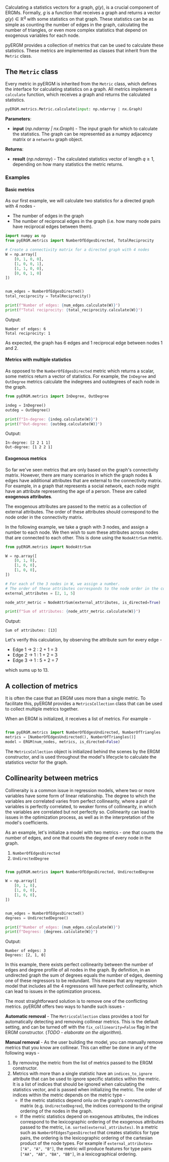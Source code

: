 Calculating a statistics vectors for a graph, $g(y)$, is a crucial component of ERGMs. 
Formally, $g$ is a function that receives a graph and returns a vector $g(y) \in \mathbb{R}^q$ with some statistics on that graph. These statistics can be as simple as counting the number of edges in the graph, calculating the number of triangles, or even more complex statistics that depend on exogenous variables for each node.

pyERGM provides a collection of metrics that can be used to calculate these statistics. These metrics are implemented as classes that inherit from the `Metric` class.

## The `Metric` class
Every metric in pyERGM is inherited from the `Metric` class, which defines the interface for calculating statistics on a graph. All metrics implement a `calculate` function, which receives a graph and returns the calculated statistics.

```python
pyERGM.metrics.Metric.calculate(input: np.ndarray | nx.Graph)
```
**Parameters**:

* **input** (*np.ndarray | nx.Graph*) - The input graph for which to calculate the statistics. The graph can be represented as a numpy adjacency matrix or a `networkx` graph object.

**Returns**:

* **result** (*np.ndarray*) - The calculated statistics vector of length $q \geq 1$, depending on how many  statistics the metric returns.

### Examples
#### Basic metrics
As our first example, we will calculate two statistics for a directed graph with 4 nodes -

* The number of edges in the graph
* The number of reciprocal edges in the graph (i.e. how many node pairs have reciprocal edges between them).

```python
import numpy as np
from pyERGM.metrics import NumberOfEdgesDirected, TotalReciprocity

# Create a connectivity matrix for a directed graph with 4 nodes
W = np.array([
    [0, 1, 0, 0],
    [1, 0, 0, 1],
    [1, 1, 0, 0],
    [0, 0, 1, 0]
])


num_edges = NumberOfEdgesDirected()
total_reciprocity = TotalReciprocity()

print(f"Number of edges: {num_edges.calculate(W)}")
print(f"Total reciprocity: {total_reciprocity.calculate(W)}")
```

Output:
```
Number of edges: 6
Total reciprocity: 1
```

As expected, the graph has 6 edges and 1 reciprocal edge between nodes 1 and 2.

#### Metrics with multiple statistics
As opposed to the `NumberOfEdgesDirected` metric which returns a scalar, some metrics return a vector of statistics. For example, the `InDegree` and `OutDegree` metrics calculate the indegrees and outdegrees of each node in the graph.

```python
from pyERGM.metrics import InDegree, OutDegree

indeg = InDegree()
outdeg = OutDegree()

print(f"In-degree: {indeg.calculate(W)}")
print(f"Out-degree: {outdeg.calculate(W)}")
```

Output:
```
In-degree: [2 2 1 1]
Out-degree: [1 2 2 1]
```

#### Exogenous metrics
So far we've seen metrics that are only based on the graph's connectivity matrix. However, there are many scenarios in which the graph nodes & edges have additional attributes that are external to the connectivity matrix. For example, in a graph that represents a social network, each node might have an attribute representing the age of a person. These are called **exogenous attributes**. 

The exogenous attributes are passed to the metric as a collection of external attributes. The order of these attributes should correspond to the node order in the connectivity matrix.

In the following example, we take a graph with 3 nodes, and assign a number to each node. We then wish to sum these attributes across nodes that are connected to each other. This is done using the `NodeAttrSum` metric.

```python
from pyERGM.metrics import NodeAttrSum

W = np.array([
    [0, 1, 0],
    [1, 0, 0],
    [1, 0, 0],
])

# For each of the 3 nodes in W, we assign a number.
# The order of these attributes corresponds to the node order in the connectivity matrix.
external_attributes = [2, 1, 5]

node_attr_metric = NodeAttrSum(external_attributes, is_directed=True)

print(f"Sum of attributes: {node_attr_metric.calculate(W)}")
```

Output:
```
Sum of attributes: [13]
```

Let's verify this calculation, by observing the attribute sum for every edge - 

* Edge 1 $\rightarrow$ 2 : 2 + 1 = 3
* Edge 2 $\rightarrow$ 1 : 1 + 2 = 3
* Edge 3 $\rightarrow$ 1 : 5 + 2 = 7

which sums up to 13.

## A collection of metrics
It is often the case that an ERGM uses more than a single metric. To facilitate this, pyERGM provides a `MetricsCollection` class that can be used to collect multiple metrics together.

When an ERGM is initialized, it receives a list of metrics. For example - 
    
```python

from pyERGM.metrics import NumberOfEdgesUndirected, NumberOfTriangles
metrics = [NumberOfEdgesUndirected(), NumberOfTriangles()]
model = ERGM(num_nodes, metrics, is_directed=False)
```

The `MetricsCollection` object is initialized behind the scenes by the ERGM constructor, and is used throughout the model's lifecycle to calculate the statistics vector for the graph.


## Collinearity between metrics
Collineraity is a common issue in regression models, where two or more variables have some form of linear relationship. The degree to which the variables are correlated varies from perfect collinearity, where a pair of variables is perfectly correlated, to weaker forms of collinearity, in which the variables are correlated but not perfectly so. Collinearity can lead to issues in the optimization process, as well as in the interpretation of the model's coefficients.

As an example, let's initialize a model with two metrics - one that counts the number of edges, and one that counts the degree of every node in the graph.

1. `NumberOfEdgesDirected`
2. `UndirectedDegree`


```python

from pyERGM.metrics import NumberOfEdgesDirected, UndirectedDegree

W = np.array([
    [0, 1, 0],
    [1, 0, 0],
    [1, 0, 0],
])


num_edges = NumberOfEdgesDirected()
degrees = UndirectedDegree()

print(f"Number of edges: {num_edges.calculate(W)}")
print(f"Degrees: {degrees.calculate(W)}")
```

Output:
```
Number of edges: 3
Degrees: [2, 1, 0]
```

In this example, there exists perfect collinearity between the number of edges and degree profile of all nodes in the graph. By definition, in an undirected graph the sum of degrees equals the number of edges, deeming one of these regressors to be redundant. This means that any regression model that includes all the 4 regressons will have perfect collinearity, which can lead to issues in the optimization process. 

The most straightforward solution is to remove one of the conflicting metrics. pyERGM offers two ways to handle such issues - 

**Automatic removal** - The `MetricsCollection` class provides a tool for automatically detecting and removing collinear metrics. This is the default setting, and can be turned off with the `fix_collinearity=False` flag in the ERGM constructor. (*TODO - elaborate on the algorithm*).

**Manual removal** - As the user building the model, you can manually remove metrics that you know are collinear. This can either be done in any of the following ways - 

1. By removing the metric from the list of metrics passed to the ERGM constructor.
2. Metrics with more than a single statistic have an `indices_to_ignore` attribute that can be used to ignore specific statistics within the metric. It is a list of indices that should be ignored when calculating the statistics vector, and is passed when initializing the metric. 
The order of indices within the metric depends on the metric type - 
    * If the metric statistics depend onlu on the graph's connectivity matrix (e.g. `UndirectedDegree`), the indices correspond to the original ordering of the nodes in the graph. 
    * If the metric statistics depend on exogenous attributes, the indices correspond to the lexicographic ordering of the exogenous attributes passed to the metric, i.e. `sorted(external_attributes)`.
    In a metric such as `NumberOfEdgesTypesDirected` that creates statistics for type pairs, the ordering is the lexicographic ordering of the cartesian product of the node types. For example if `external_attributes=["A", "A", "B"]`, the metric will produce features for type pairs `["AA", "AB", "BA", "BB"]`, in a lexicographical ordering.